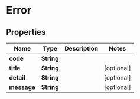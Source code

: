 
# Error

## Properties
Name | Type | Description | Notes
------------ | ------------- | ------------- | -------------
**code** | **String** |  | 
**title** | **String** |  |  [optional]
**detail** | **String** |  |  [optional]
**message** | **String** |  |  [optional]




